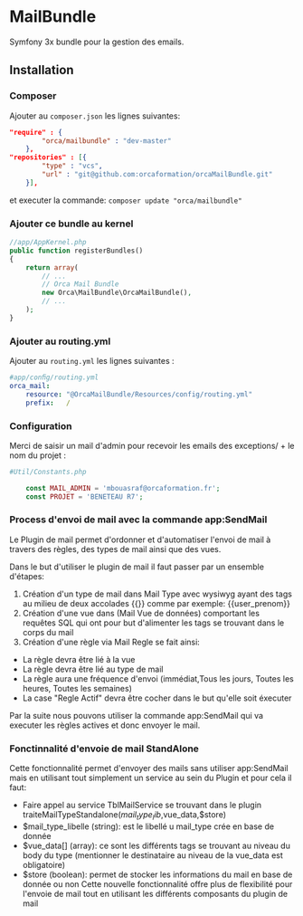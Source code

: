 # MailBundle

Symfony 3x bundle pour la gestion des emails.


Installation
------------

### Composer

Ajouter au `composer.json` les lignes suivantes:

```json
"require" : {
        "orca/mailbundle" : "dev-master"
    },
"repositories" : [{
        "type" : "vcs",
        "url" : "git@github.com:orcaformation/orcaMailBundle.git"
    }],    
```
et executer la commande:
`composer update "orca/mailbundle" `

### Ajouter ce bundle au kernel

```php
//app/AppKernel.php
public function registerBundles()
{
    return array(
        // ...
        // Orca Mail Bundle
        new Orca\MailBundle\OrcaMailBundle(),
        // ...
    );
}
```

### Ajouter au routing.yml

Ajouter au `routing.yml` les lignes suivantes :
 
```yaml
#app/conﬁg/routing.yml
orca_mail:
    resource: "@OrcaMailBundle/Resources/config/routing.yml"
    prefix:   /

```

### Configuration

Merci de saisir un mail d'admin pour recevoir les emails des exceptions/ + le nom du projet :

```php
#Util/Constants.php

    const MAIL_ADMIN = 'mbouasraf@orcaformation.fr';
    const PROJET = 'BENETEAU R7';

```

### Process d'envoi de mail avec la commande app:SendMail

Le Plugin de mail permet d'ordonner et d'automatiser l'envoi de mail à travers des règles, des types de mail ainsi que des vues.

Dans le but d'utiliser le plugin de mail il faut passer par un ensemble d'étapes:

1. Création d'un type de mail dans Mail Type avec wysiwyg ayant des tags au milieu de deux accolades {{}} comme par exemple: {{user_prenom}}
2. Création d'une vue dans (Mail Vue de données) comportant les requêtes SQL qui ont pour but d'alimenter les tags se trouvant dans le corps du mail
3. Création d'une règle via Mail Regle se fait ainsi: 
 * La règle devra être lié à la vue
 * La règle devra être lié au type de mail
 * La règle aura une fréquence d'envoi (immédiat,Tous les jours, Toutes les heures, Toutes les semaines)
 * La case "Regle Actif" devra être cocher dans le but qu'elle soit éxecuter

Par la suite nous pouvons utiliser la commande app:SendMail qui va executer les règles actives et donc envoyer le mail.

### Fonctinnalité d'envoie de mail StandAlone

Cette fonctionnalité permet d'envoyer des mails sans utiliser app:SendMail mais en utilisant tout simplement un service au sein du Plugin et pour cela il faut:

* Faire appel au service TblMailService se trouvant dans le plugin traiteMailTypeStandalone($mail_type_lib,$vue_data,$store)
* $mail_type_libelle (string): est le libellé u mail_type crée en base de donnée
* $vue_data[] (array): ce sont les différents tags se trouvant au niveau du body du type (mentionner le destinataire au niveau de la vue_data est obligatoire)
* $store (boolean): permet de stocker les informations du mail en base de donnée ou non Cette nouvelle fonctionnalité offre plus de flexibilité pour l'envoie de mail  tout en utilisant les différents composants du plugin de mail

